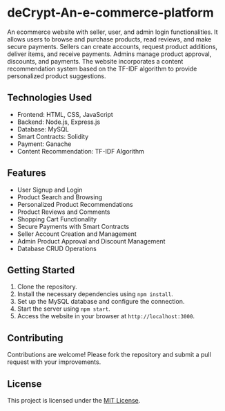 # deCrypt-An-e-commerce-platform

An ecommerce website with seller, user, and admin login functionalities. It allows users to browse and purchase products, read reviews, and make secure payments. Sellers can create accounts, request product additions, deliver items, and receive payments. Admins manage product approval, discounts, and payments. The website incorporates a content recommendation system based on the TF-IDF algorithm to provide personalized product suggestions.

## Technologies Used

- Frontend: HTML, CSS, JavaScript
- Backend: Node.js, Express.js
- Database: MySQL
- Smart Contracts: Solidity
- Payment: Ganache
- Content Recommendation: TF-IDF Algorithm

## Features

- User Signup and Login
- Product Search and Browsing
- Personalized Product Recommendations
- Product Reviews and Comments
- Shopping Cart Functionality
- Secure Payments with Smart Contracts
- Seller Account Creation and Management
- Admin Product Approval and Discount Management
- Database CRUD Operations

## Getting Started

1. Clone the repository.
2. Install the necessary dependencies using `npm install`.
3. Set up the MySQL database and configure the connection.
4. Start the server using `npm start`.
5. Access the website in your browser at `http://localhost:3000`.

## Contributing

Contributions are welcome! Please fork the repository and submit a pull request with your improvements.

## License

This project is licensed under the [MIT License](LICENSE).


